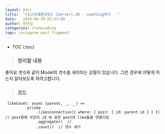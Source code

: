 ```yaml
---
layout: post
title:  "[인스타클론코딩] [Server].20 - counting하기   "
date:   2019-06-29-02:23:00
author: 한만섭
categories: clonecoding
tags: instagram post fragment
---
```


* TOC
{:toc}

> ### 정리할 내용 
 
좋아요 갯수와 같이 Model의 갯수를 세야하는 상황이 있습니다. 그런 경우에 어떻게 하는지 알아보도록 하려고합니다.  


> ### 코드 

  ```
   likeCount: async (parent, _, __) =>
            prisma
                .likesConnection({ where: { post: { id: parent.id } } }) // post중에 부모의 id 와 같은 post의 like들을 연결시킴 
                .aggregate()  // 
                .count()  // 갯수 세기 
  ```
